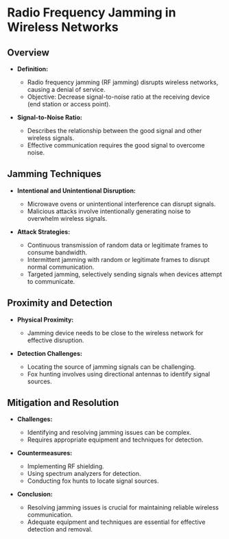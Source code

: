 # Radio Frequency Jamming in Wireless Networks

## Overview
- **Definition:**
	- Radio frequency jamming (RF jamming) disrupts wireless networks, causing a denial of service.
	- Objective: Decrease signal-to-noise ratio at the receiving device (end station or access point).

- **Signal-to-Noise Ratio:**
	- Describes the relationship between the good signal and other wireless signals.
	- Effective communication requires the good signal to overcome noise.

## Jamming Techniques
- **Intentional and Unintentional Disruption:**
	- Microwave ovens or unintentional interference can disrupt signals.
	- Malicious attacks involve intentionally generating noise to overwhelm wireless signals.

- **Attack Strategies:**
	- Continuous transmission of random data or legitimate frames to consume bandwidth.
	- Intermittent jamming with random or legitimate frames to disrupt normal communication.
	- Targeted jamming, selectively sending signals when devices attempt to communicate.

## Proximity and Detection
- **Physical Proximity:**
	- Jamming device needs to be close to the wireless network for effective disruption.

- **Detection Challenges:**
	- Locating the source of jamming signals can be challenging.
	- Fox hunting involves using directional antennas to identify signal sources.

## Mitigation and Resolution
- **Challenges:**
	- Identifying and resolving jamming issues can be complex.
	- Requires appropriate equipment and techniques for detection.

- **Countermeasures:**
	- Implementing RF shielding.
	- Using spectrum analyzers for detection.
	- Conducting fox hunts to locate signal sources.

- **Conclusion:**
	- Resolving jamming issues is crucial for maintaining reliable wireless communication.
	- Adequate equipment and techniques are essential for effective detection and removal.
